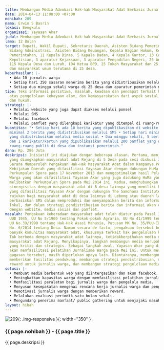 ```yaml
---
title: Membangun Media Advokasi Hak-hak Masyarakat Adat Berbasis Jurnalisme Warga
date: 2014-04-13 11:08:00 +07:00
nohibah: 209
nama: Erwin S Basrin
lokasi: Bengkulu
organisasi: Yayasan Akar
judul: Membangun Media Advokasi Hak-hak Masyarakat Adat Berbasis Jurnalisme Warga
lama: 12 Bulan
target: Bupati, Wakil Bupati, Sekretaris Daerah, Asisten Bidang Pemerintahan, Asisten
  Bidang Administrasi, Asisten Bidang Keuangan, Kepala Bagian Hukum, Kepala Bagian
  Pemerintahan, 11 Kepala Dinas, 5 Kepala Badan, 4 Kepala Kantor, 13 Camat, 10 aparatur
  Kepolisian, 3 aparatur Kejaksaan, 3 aparatur Pengadilan Negeri, 25 Anggota DPRD,
  115 Kepala Desa dan Lurah, 104 Ketua BPD, 25 Tokoh Masyarakat dan 25 tokoh Pemuda
  dan masyarakat umum terutama di 25 desa.
keberhasilan: |-
  • Ada 10 jurnalis warga
  • Setiap hari 350 sasaran menerima berita yang didistribusikan melalui SMS, 1.000 warga yang menerima berita yang didistribusikan menggunakan media sosial, salah satunya facebook.
  • Setiap dua minggu sekali warga di 25 desa dan aparatur pemerintah menerima berita dan karikatur/kartun yang didistribusikan menggunakan pamflet.
tipe: Teks informasi peristiwa, masalah, keadaan dan pendapat terkait hak-hak adat
  atas pengelolaan kekayaan alam, dan kemasyarakatan dari aspek sosial, politik, ekonomi
  dan hukum.
strategi: |-
  • Melalui website yang juga dapat diakses melalui ponsel
  • Melalui SMS
  • Melalui facebook
  • Melalui pamflet yang dilengkapi karikatur yang ditempel di ruang-ruang publik di desa dan kantor pemerintahan
kuantitas: "• Setiap hari ada 10 berita yang dipublikasikan di website • Setiap hari
  minimal 2 berita yang didistribusikan melalui SMS • Setiap hari minimal 5 berita
  yang didistribusikan melalui media sosial • Dua minggu sekali, 5 berita pilihan
  dan 1 karikatur/kartun yang dipublikasikan melalui 200 pamflet yang ditempel di
  ruang-ruang publik di desa dan instansi pemerintah."
dana: Rp. 286 Juta
deskripsi: Inisiatif ini diajukan dengan beberapa alasan. Pertama, menjawab permasalahan
  yang diungkapkan masyarakat adat Rejang di 5 Desa pada sesi diskusi Jurnalisme sebagai
  Sarana Memperoleh Pengakuan Hak-Hak Masyarakat Adat dalam Kampanye Pelatihan Penyusunan
  Kebijakan Daerah yang difasilitasi Yayasan Akar dengan dukungan HuMa dengan melibatkan
  Perkumpulan Spora pada 17 November 2013 dan mengoptimalkan hasil Pelatihan Jurnalisme
  Warga yang akan difasilitasi Yayasan Akar yang juga didukung HuMa yang juga akan
  melibatkan Perkumpulan Spora pada Mei 2014 ini. Kedua, menghubungkan dan membangun
  sinergisitas dengan masyarakat adat di 8 desa lainnya yang memiliki kesamaan perjuangan,
  yang difasilitasi Yayasan Akar dengan dukungan The Samdhana Institute. Ketiga, menjadi
  rujukan bagi masyarakat adat di desa lainnya di Lebong atau daerah lain. Media dibangun
  berbasiskan SMS dalam memproduksi dan menyampaikan berita dan informasi yang bermuatan
  lokal, dan dalam strategi pendistribusian berita dan informasi akan dikonvergensikan
  dengan website, media sosial dan pamflet.
masalah: Pengakuan keberadaan masyarakat adat telah diatur pada Pasal 18 B Ayat 2
  UUD 1945, UU No 5/1960 tentang Pokok-pokok Agraria, UU No 41/1999 tentang Kehutanan,
  UU No.39/1999 tentang Hak-Hak Asasi Manusia, Putusan MK No. 35/PUU-IX/2012 dan UU
  No. 6/2014 tentang Desa. Namun secara de facto, pengakuan tersebut belum dinikmati
  banyak komunitas masyarakat adat, khususnya terkait hak pengelolaan kekayaan alam.
  Tak berbeda dengan masyarakat adat lainnya, ketidakberpihakan media massa juga dihadapi
  masyarakat adat Rejang. Menyikapinya, langkah membangun media merupakan gagasan
  yang kritis dan strategis. Sebagai langkah awal, Yayasan Akar yang didukung HuMa
  akan memfasilitasi pelatihan Jurnalisme Warga pada Mei ini. Untuk merealisasikan
  gagasan tersebut, masih diperlukan upaya lain. Diantaranya, membangun media khusus,
  memberikan fasilitas pendukung, membangun strategi pendistribusian, memfasilitasi
  reward untuk jurnalis warga, dan membangun strategi pengelolaan media agar berkelanjutan.
solusi: |-
  • Membuat media berbentuk web yang diintergasikan dan akun facebook.
  • Meningkatkan kapasitas warga dengan memfasilitasi pelatihan jurnalistik lanjutan.
  • Memfasilitasi peralatan bagi jurnalis warga dan pengelola media.
  • Menyusun kesepakatan mengenai rencana kerja jurnalis warga dan pengelolaan media agar berkelanjutan.
  • Memotivasi jurnalis warga dengan memberikan reward.
  • Melalukan evaluasi periodik satu bulan sekali.
  • Mengundang penerima manfaat/ public gathering untuk menjajaki masukan terhadap konten dan peluang penerimaan (donatur, sponshorship, iklan, kegiatan, dan lainnya) untuk keberlanjutan media
layout: hibah
---
```


![209](/static/img/hibahcms/209.png){: .img-responsive }{: width="350" }

### {{ page.nohibah }} - {{ page.title }}

{{ page.deskripsi }}
